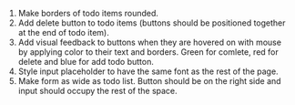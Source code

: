 1. Make borders of todo items rounded.
2. Add delete button to todo items (buttons should be positioned together at the end of todo item).
3. Add visual feedback to buttons when they are hovered on with mouse by applying color to their text and borders. Green for comlete, red for delete and blue for add todo button.
4. Style input placeholder to have the same font as the rest of the page.
5. Make form as wide as todo list. Button should be on the right side and input should occupy the rest of the space.
